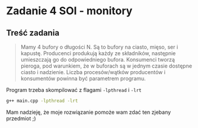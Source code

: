 # Zadanie 4 SOI - monitory

## Treść zadania

> Mamy 4 bufory o długości N. Są to bufory na ciasto, mięso, ser i kapustę.
> Producenci produkują każdy ze składników, następnie umieszczają go do odpowiedniego bufora.
> Konsumenci tworzą pieroga, pod warunkiem, że w buforach są w jednym czasie dostępne ciasto i nadzienie.
> Liczba procesów/wątków producentów i konsumentów powinna być parametrem programu.

Program trzeba skompilować z flagami `-lpthread` i `-lrt`
```sh
g++ main.cpp -lpthread -lrt
```

Mam nadzieję, że moje rozwiązanie pomoże wam zdać ten zjebany przedmiot ;)
